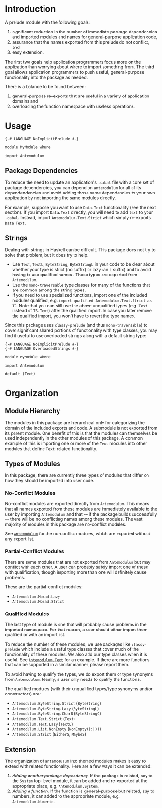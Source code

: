 # Introduction

A prelude module with the following goals:

1. significant reduction in the number of immediate package dependencies and
   imported modules and names for general-purpose application code,
2. assurance that the names exported from this prelude do not conflict, and
3. easy extension.

The first two goals help application programmers focus more on the application
than worrying about where to import something from. The third goal allows
application programmers to push useful, general-purpose functionality into the
package as needed.

There is a balance to be found between:

1. general-purpose re-exports that are useful in a variety of application
   domains and
2. overloading the function namespace with useless operations.

# Usage

```
{-# LANGUAGE NoImplicitPrelude #-}

module MyModule where

import Antemodulum
```

## Package Dependencies

To reduce the need to update an application's `.cabal` file with a core set of
package dependencies, you can depend on `antemodulum` for all of its
dependendencies and avoid adding those same dependencies to your own application
by not importing the same modules directly.

For example, suppose you want to use `Data.Text` functionality (see the next
section). If you import `Data.Text` directly, you will need to add `text` to
your `.cabal`. Instead, import `Antemodulum.Text.Strict` which simply re-exports
`Data.Text`.


## Strings

Dealing with strings in Haskell can be difficult. This package does not try to
solve that problem, but it does try to help.

* Use `Text`, `TextL`, `ByteString`, `ByteStringL` in your code to be clear
  about whether your type is strict (no suffix) or lazy (an `L` suffix) and to
  avoid having to use qualified names . These types are exported from
  `Antemodulum`.
* Use the `mono-traversable` type classes for many of the functions that are
  common among the string types.
* If you need to use specialized functions, import one of the included modules
  qualified, e.g. `import qualified Antemodulum.Text.Strict as TS`. Note that
  you can still use the above unqualified types (e.g. `Text` instead of
  `TS.Text`) after the qualified import. In case you later remove the qualified
  import, you won't have to revert the type names.

Since this package uses `classy-prelude` (and thus `mono-traversable`) to cover
significant shared portions of functionality with type classes, you may find it
useful to use overloaded strings along with a default string type:

```
{-# LANGUAGE NoImplicitPrelude #-}
{-# LANGUAGE OverloadedStrings #-}

module MyModule where

import Antemodulum

default (Text)
```

# Organization

## Module Hierarchy

The modules in this package are hierarchical only for categorizing the domain of
the included exports and code. A submodule is not exported from its parent
module. One benefit of this is that the modules can themselves be used
independently in the other modules of this package. A common example of this is
importing one or more of the `Text` modules into other modules that define
`Text`-related functionality.

## Types of Modules

In this package, there are currently three types of modules that differ on how
they should be imported into user code.

### No-Conflict Modules

No-conflict modules are exported directly from `Antemodulum`. This means that
all names exported from these modules are immediately available to the user by
importing `Antemodulum` and that -- if the package builds successfully -- there
will be no conflicting names among these modules. The vast majority of modules
in this package are no-conflict modules.

See [`Antemodulum`](./src/Antemodulum.hs) for the no-conflict modules, which are
exported without any export list.

### Partial-Conflict Modules

There are some modules that are not exported from `Antemodulum` but may conflict
with each other. A user can probably safely import one of these with
qualification, though importing more than one will definitely cause problems.

These are the partial-conflict modules:

* `Antemodulum.Monad.Lazy`
* `Antemodulum.Monad.Strict`

### Qualified Modules

The last type of module is one that will probably cause problems in the imported
namespace. For that reason, a user should either import them qualified or with
an import list.

To reduce the number of these modules, we use packages like `classy-prelude`
which include a useful type classes that cover much of the functionality of
these modules. We also add our type classes when it is useful. See
[`Antemodulum.Text`](./src/Antemodulum/Text.hs) for an example. If there are
more functions that can be supported in a similar manner, please report them.

To avoid having to qualify the types, we do export them or type synonyms from
`Antemodulum`. Ideally, a user only needs to qualify the functions.

The qualified modules (with their unqualified types/type synonyms and/or
constructors) are:

* `Antemodulum.ByteString.Strict` (`ByteString`)
* `Antemodulum.ByteString.Lazy` (`ByteStringL`)
* `Antemodulum.ByteString.Char8` (`ByteStringC`)
* `Antemodulum.Text.Strict` (`Text`)
* `Antemodulum.Text.Lazy` (`TextL`)
* `Antemodulum.List.NonEmpty` (`NonEmpty((:|))`)
* `Antemodulum.Strict` (`EitherS`, `MaybeS`)

## Extension

The organization of `antemodulum` into themed modules makes it easy to extend
with related functionality. Here are a few ways it can be extended:

1. *Adding another package dependency.* If the package is related, say to the
   `System` top-level module, it can be added and re-exported at the appropriate
   place, e.g. `Antemodulum.System`.
2. *Adding a function.* If the function is general-purpose but related, say to
   numbers, it can added to the appropriate module, e.g. `Antemodulum.Numeric`.
